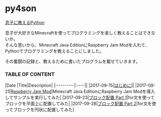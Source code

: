 # py4son

[息子に教えるPython](https://www.babyinvestment.com/py4son/)

息子が大好きなMinecraftを使ってプログラミングを楽しく教えることはできないか。  
そんな思いから、Minecraft Java EditionにRaspberry Jam Modを入れて、Pythonでプログラミングを教えることにしました。

その奮闘の記録と、教えるために書いたプログラムを載せていきます。

### TABLE OF CONTENT

|Date      |Title|Description|
|:---------|:----||
|2017-09-15|[はじめに](https://www.babyinvestment.com/py4son/01_preface)||
|2017-09-21|[Raspberry Jam Mod](https://www.babyinvestment.com/py4son/02_install)|Minecraft Java EditionにRaspberry Jam Modを導入してサンプルを実行してみた|
|2017-09-23|[ブロック配置 Part 1](https://www.babyinvestment.com/py4son/03_setblock)|for文を使ってブロックを平面上に配置してみた|
|2017-09-28|[ブロック配置 Part 2](https://www.babyinvestment.com/py4son/03_setblock)|for文を使ってブロックを円状に配置してみた|

